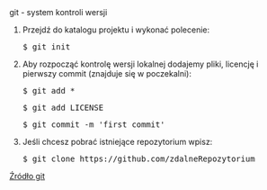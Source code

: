 <head>
  git - system kontroli wersji
</head>

<ol>
  <li>
    Przejdź do katalogu projektu i wykonać polecenie:
    <pre>$ git init</pre>
  </li>
  <li>
    Aby rozpocząć kontrolę wersji lokalnej dodajemy pliki, licencję i pierwszy commit (znajduje się w poczekalni):
    <pre>$ git add *</pre>
    <pre>$ git add LICENSE</pre>
    <pre>$ git commit -m 'first commit'</pre>
  </li>
  <li>
    Jeśli chcesz pobrać istniejące repozytorium wpisz:
  <pre>$ git clone https://github.com/zdalneRepozytorium</pre>
  </li>
</ol>

<footer>
  <a href="https://git-scm.com/">
    Źródło git
  </a>
</footer>
